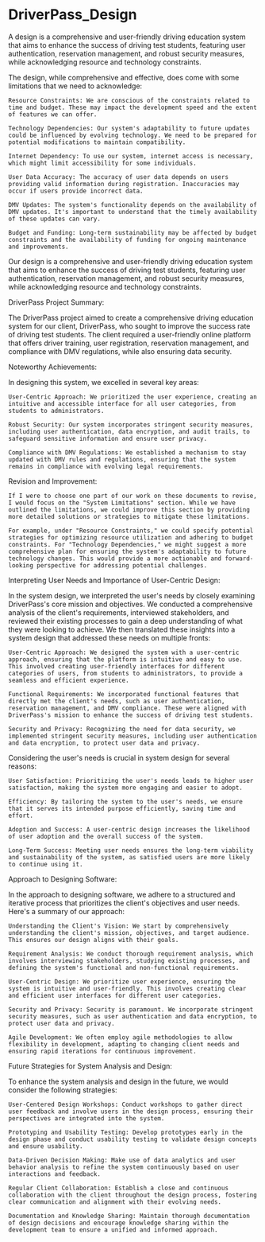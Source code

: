 # DriverPass_Design
A design is a comprehensive and user-friendly driving education system that aims to enhance the success of driving test students, featuring user authentication, reservation management, and robust security measures, while acknowledging resource and technology constraints.

The design, while comprehensive and effective, does come with some limitations that we need to acknowledge:

    Resource Constraints: We are conscious of the constraints related to time and budget. These may impact the development speed and the extent of features we can offer.

    Technology Dependencies: Our system's adaptability to future updates could be influenced by evolving technology. We need to be prepared for potential modifications to maintain compatibility.

    Internet Dependency: To use our system, internet access is necessary, which might limit accessibility for some individuals.

    User Data Accuracy: The accuracy of user data depends on users providing valid information during registration. Inaccuracies may occur if users provide incorrect data.

    DMV Updates: The system's functionality depends on the availability of DMV updates. It's important to understand that the timely availability of these updates can vary.

    Budget and Funding: Long-term sustainability may be affected by budget constraints and the availability of funding for ongoing maintenance and improvements.

Our design is a comprehensive and user-friendly driving education system that aims to enhance the success of driving test students, featuring user authentication, reservation management, and robust security measures, while acknowledging resource and technology constraints.

DriverPass Project Summary:

The DriverPass project aimed to create a comprehensive driving education system for our client, DriverPass, who sought to improve the success rate of driving test students. The client required a user-friendly online platform that offers driver training, user registration, reservation management, and compliance with DMV regulations, while also ensuring data security.

Noteworthy Achievements:

In designing this system, we excelled in several key areas:

    User-Centric Approach: We prioritized the user experience, creating an intuitive and accessible interface for all user categories, from students to administrators.

    Robust Security: Our system incorporates stringent security measures, including user authentication, data encryption, and audit trails, to safeguard sensitive information and ensure user privacy.

    Compliance with DMV Regulations: We established a mechanism to stay updated with DMV rules and regulations, ensuring that the system remains in compliance with evolving legal requirements.

Revision and Improvement:

    If I were to choose one part of our work on these documents to revise, I would focus on the "System Limitations" section. While we have outlined the limitations, we could improve this section by providing more detailed solutions or strategies to mitigate these limitations.

    For example, under "Resource Constraints," we could specify potential strategies for optimizing resource utilization and adhering to budget constraints. For "Technology Dependencies," we might suggest a more comprehensive plan for ensuring the system's adaptability to future technology changes. This would provide a more actionable and forward-looking perspective for addressing potential challenges.

Interpreting User Needs and Importance of User-Centric Design:

In the system design, we interpreted the user's needs by closely examining DriverPass's core mission and objectives. We conducted a comprehensive analysis of the client's requirements, interviewed stakeholders, and reviewed their existing processes to gain a deep understanding of what they were looking to achieve. We then translated these insights into a system design that addressed these needs on multiple fronts:

    User-Centric Approach: We designed the system with a user-centric approach, ensuring that the platform is intuitive and easy to use. This involved creating user-friendly interfaces for different categories of users, from students to administrators, to provide a seamless and efficient experience.

    Functional Requirements: We incorporated functional features that directly met the client's needs, such as user authentication, reservation management, and DMV compliance. These were aligned with DriverPass's mission to enhance the success of driving test students.

    Security and Privacy: Recognizing the need for data security, we implemented stringent security measures, including user authentication and data encryption, to protect user data and privacy.

Considering the user's needs is crucial in system design for several reasons:

    User Satisfaction: Prioritizing the user's needs leads to higher user satisfaction, making the system more engaging and easier to adopt.

    Efficiency: By tailoring the system to the user's needs, we ensure that it serves its intended purpose efficiently, saving time and effort.

    Adoption and Success: A user-centric design increases the likelihood of user adoption and the overall success of the system.

    Long-Term Success: Meeting user needs ensures the long-term viability and sustainability of the system, as satisfied users are more likely to continue using it.
Approach to Designing Software:

In the approach to designing software, we adhere to a structured and iterative process that prioritizes the client's objectives and user needs. Here's a summary of our approach:

    Understanding the Client's Vision: We start by comprehensively understanding the client's mission, objectives, and target audience. This ensures our design aligns with their goals.

    Requirement Analysis: We conduct thorough requirement analysis, which involves interviewing stakeholders, studying existing processes, and defining the system's functional and non-functional requirements.

    User-Centric Design: We prioritize user experience, ensuring the system is intuitive and user-friendly. This involves creating clear and efficient user interfaces for different user categories.

    Security and Privacy: Security is paramount. We incorporate stringent security measures, such as user authentication and data encryption, to protect user data and privacy.

    Agile Development: We often employ agile methodologies to allow flexibility in development, adapting to changing client needs and ensuring rapid iterations for continuous improvement.

Future Strategies for System Analysis and Design:

To enhance the system analysis and design in the future, we would consider the following strategies:

    User-Centered Design Workshops: Conduct workshops to gather direct user feedback and involve users in the design process, ensuring their perspectives are integrated into the system.

    Prototyping and Usability Testing: Develop prototypes early in the design phase and conduct usability testing to validate design concepts and ensure usability.

    Data-Driven Decision Making: Make use of data analytics and user behavior analysis to refine the system continuously based on user interactions and feedback.

    Regular Client Collaboration: Establish a close and continuous collaboration with the client throughout the design process, fostering clear communication and alignment with their evolving needs.

    Documentation and Knowledge Sharing: Maintain thorough documentation of design decisions and encourage knowledge sharing within the development team to ensure a unified and informed approach.


    

